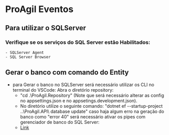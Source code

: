# ProAgil Eventos

## Para utilizar o SQLServer
### Verifique se os serviços do SQL Server estão Habilitados:
    - SQLServer Agent
    - SQL Server Browser

## Gerar o banco com comando do Entity
- para Gerar o banco no SQLServer será necessário utilizar os CLI no terminal do VSCode:
    Abra o diretório repository: 
    - "cd .\ProAgil.Repository\" (Note que será necessário alterar as config no appsettings.json e no appsetings.development.json).
    - No diretório utilize o seguinte comando: "dotnet ef --startup-project ..\ProAgil.API\ database update"
    caso haja algum erro na geração do banco como "error 40" será necessário ativar os pipes com gerenciador de banco do SQL Server: 
    - [Link](https://stackoverflow.com/questions/9945409/how-do-i-fix-the-error-named-pipes-provider-error-40-could-not-open-a-connec)


